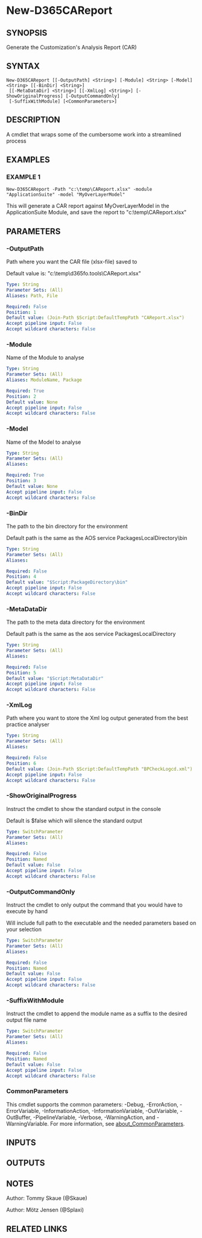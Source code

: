 ﻿---
external help file: d365fo.tools-help.xml
Module Name: d365fo.tools
online version:
schema: 2.0.0
---

# New-D365CAReport

## SYNOPSIS
Generate the Customization's Analysis Report (CAR)

## SYNTAX

```
New-D365CAReport [[-OutputPath] <String>] [-Module] <String> [-Model] <String> [[-BinDir] <String>]
 [[-MetaDataDir] <String>] [[-XmlLog] <String>] [-ShowOriginalProgress] [-OutputCommandOnly]
 [-SuffixWithModule] [<CommonParameters>]
```

## DESCRIPTION
A cmdlet that wraps some of the cumbersome work into a streamlined process

## EXAMPLES

### EXAMPLE 1
```
New-D365CAReport -Path "c:\temp\CAReport.xlsx" -module "ApplicationSuite" -model "MyOverLayerModel"
```

This will generate a CAR report against MyOverLayerModel in the ApplicationSuite Module, and save the report to "c:\temp\CAReport.xlsx"

## PARAMETERS

### -OutputPath
Path where you want the CAR file (xlsx-file) saved to

Default value is: "c:\temp\d365fo.tools\CAReport.xlsx"

```yaml
Type: String
Parameter Sets: (All)
Aliases: Path, File

Required: False
Position: 1
Default value: (Join-Path $Script:DefaultTempPath "CAReport.xlsx")
Accept pipeline input: False
Accept wildcard characters: False
```

### -Module
Name of the Module to analyse

```yaml
Type: String
Parameter Sets: (All)
Aliases: ModuleName, Package

Required: True
Position: 2
Default value: None
Accept pipeline input: False
Accept wildcard characters: False
```

### -Model
Name of the Model to analyse

```yaml
Type: String
Parameter Sets: (All)
Aliases:

Required: True
Position: 3
Default value: None
Accept pipeline input: False
Accept wildcard characters: False
```

### -BinDir
The path to the bin directory for the environment

Default path is the same as the AOS service PackagesLocalDirectory\bin

```yaml
Type: String
Parameter Sets: (All)
Aliases:

Required: False
Position: 4
Default value: "$Script:PackageDirectory\bin"
Accept pipeline input: False
Accept wildcard characters: False
```

### -MetaDataDir
The path to the meta data directory for the environment

Default path is the same as the aos service PackagesLocalDirectory

```yaml
Type: String
Parameter Sets: (All)
Aliases:

Required: False
Position: 5
Default value: "$Script:MetaDataDir"
Accept pipeline input: False
Accept wildcard characters: False
```

### -XmlLog
Path where you want to store the Xml log output generated from the best practice analyser

```yaml
Type: String
Parameter Sets: (All)
Aliases:

Required: False
Position: 6
Default value: (Join-Path $Script:DefaultTempPath "BPCheckLogcd.xml")
Accept pipeline input: False
Accept wildcard characters: False
```

### -ShowOriginalProgress
Instruct the cmdlet to show the standard output in the console

Default is $false which will silence the standard output

```yaml
Type: SwitchParameter
Parameter Sets: (All)
Aliases:

Required: False
Position: Named
Default value: False
Accept pipeline input: False
Accept wildcard characters: False
```

### -OutputCommandOnly
Instruct the cmdlet to only output the command that you would have to execute by hand

Will include full path to the executable and the needed parameters based on your selection

```yaml
Type: SwitchParameter
Parameter Sets: (All)
Aliases:

Required: False
Position: Named
Default value: False
Accept pipeline input: False
Accept wildcard characters: False
```

### -SuffixWithModule
Instruct the cmdlet to append the module name as a suffix to the desired output file name

```yaml
Type: SwitchParameter
Parameter Sets: (All)
Aliases:

Required: False
Position: Named
Default value: False
Accept pipeline input: False
Accept wildcard characters: False
```

### CommonParameters
This cmdlet supports the common parameters: -Debug, -ErrorAction, -ErrorVariable, -InformationAction, -InformationVariable, -OutVariable, -OutBuffer, -PipelineVariable, -Verbose, -WarningAction, and -WarningVariable. For more information, see [about_CommonParameters](http://go.microsoft.com/fwlink/?LinkID=113216).

## INPUTS

## OUTPUTS

## NOTES
Author: Tommy Skaue (@Skaue)

Author: Mötz Jensen (@Splaxi)

## RELATED LINKS
